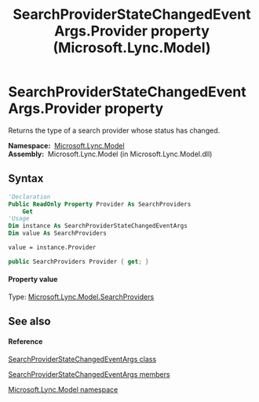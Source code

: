 ﻿---
title: SearchProviderStateChangedEventArgs.Provider property  (Microsoft.Lync.Model)
TOCTitle: 'Provider property '
ms:assetid: P:Microsoft.Lync.Model.SearchProviderStateChangedEventArgs.Provider_DI_3_UC_OCS14MrefLyncWPF
ms:mtpsurl: https://msdn.microsoft.com/en-us/library/microsoft.lync.model.searchproviderstatechangedeventargs.provider_di_3_uc_ocs14mreflyncwpf(v=office.15)
ms:contentKeyID: 48595443
ms.date: 07/28/2014
mtps_version: v=office.15
f1_keywords:
- Microsoft.Lync.Model.SearchProviderStateChangedEventArgs.Provider
dev_langs:
- CSharp
- JScript
- VB
- other
---

# SearchProviderStateChangedEventArgs.Provider property

Returns the type of a search provider whose status has changed.

**Namespace:**  [Microsoft.Lync.Model](microsoft-lync-model-namespace_2.md)  
**Assembly:**  Microsoft.Lync.Model (in Microsoft.Lync.Model.dll)

## Syntax

``` vb
'Declaration
Public ReadOnly Property Provider As SearchProviders
    Get
'Usage
Dim instance As SearchProviderStateChangedEventArgs
Dim value As SearchProviders

value = instance.Provider
```

``` csharp
public SearchProviders Provider { get; }
```

#### Property value

Type: [Microsoft.Lync.Model.SearchProviders](searchproviders-enumeration-microsoft-lync-model_2.md)  

## See also

#### Reference

[SearchProviderStateChangedEventArgs class](searchproviderstatechangedeventargs-class-microsoft-lync-model_2.md)

[SearchProviderStateChangedEventArgs members](searchproviderstatechangedeventargs-members-microsoft-lync-model_2.md)

[Microsoft.Lync.Model namespace](microsoft-lync-model-namespace_2.md)

